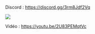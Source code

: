 Discord : https://discord.gg/3rm8Jdf2Vq

<img src="https://i.imgur.com/pdPxB1H.png">

Vidéo : https://youtu.be/2U83PEMqtVc
